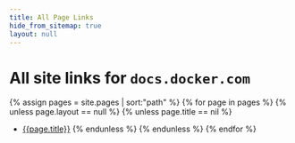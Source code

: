 ```yaml
---
title: All Page Links
hide_from_sitemap: true
layout: null
---
```


# All site links for `docs.docker.com`

{% assign pages = site.pages | sort:"path" %}
{% for page in pages %}
  {% unless page.layout == null %}
    {% unless page.title == nil %}
- [{{page.title}}]({{page.url}})
    {% endunless %}
  {% endunless %}
{% endfor %}
